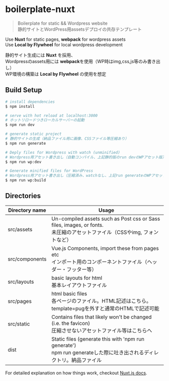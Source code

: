 # boilerplate-nuxt

> Boilerplate for static && Wordpress website  
> 静的サイトとWordPress用assetsデプロイの共存テンプレート

Use **Nuxt** for static pages, **webpack** for wordpress assets  
Use **Local by Flywheel** for local wordpress development

静的サイト生成には **Nuxt** を採用、  
Wordpressのassets用には **webpack**を使用（WP時はimg,css,js等のみ書き出し）  
WP環境の構築は **Local by Flywheel** の使用を想定  

## Build Setup

``` bash
# install dependencies
$ npm install

# serve with hot reload at localhost:3000
# ホットリロードつきローカルサーバーの起動
$ npm run dev

# generate static project
# 静的サイトの生成（納品ファイル用に画像、CSSファイル等圧縮あり）
$ npm run generate

# Deply files for Wordpress with watch (unminified)
# Wordpress用アセット書き出し（自動コンパイル、上記静的版のrun devのWPアセット版）
$ npm run wp:dev

# Generate minified files for WordPress
# Wordpress用アセット書き出し（圧縮済み、watchなし、上記run generateのWPアセット版）
$ npm run wp:build
```

## Directories
| Directory name | Usage |
| ------ | ------ |
| src/assets | Un-compiled assets such as Post css or Sass files, images, or fonts. <br> 未圧縮のアセットファイル（CSSやimg, フォントなど） |
| src/components | Vue.js Components, import these from pages etc <br> インポート用のコンポーネントファイル（ヘッダー・フッター等） |
| src/layouts | basic layouts for html <br> 基本レイアウトファイル |
| src/pages | html basic files <br> 各ページのファイル。HTML記述はこちら。template=pugを外すと通常のHTMLで記述可能 |
| src/static | Contains files that likely won't be changed (i.e. the favicon) <br> 圧縮させないアセットファイル等はこちらへ |
| dist | Static files (generate this with 'npm run generate') <br> npm run generateした際に吐き出されるディレクトリ。納品ファイル |

For detailed explanation on how things work, checkout [Nuxt.js docs](https://nuxtjs.org).
